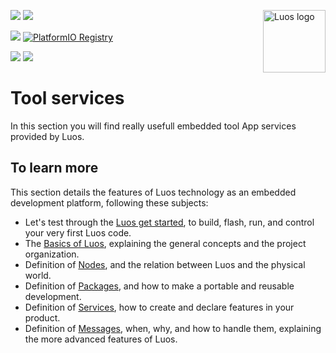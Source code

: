 <a href="https://luos.io"><img src="https://uploads-ssl.webflow.com/601a78a2b5d030260a40b7ad/603e0cc45afbb50963aa85f2_Gif%20noir%20rect.gif" alt="Luos logo" title="Luos" align="right" height="100" /></a>

![](https://github.com/Luos-io/luos_engine/actions/workflows/build.yml/badge.svg)
[![](https://img.shields.io/github/license/Luos-io/luos_engine)](https://github.com/Luos-io/luos_engine/blob/master/LICENSE)

[![](https://img.shields.io/badge/Luos-Documentation-34A3B4)](https://www.luos.io)
[![PlatformIO Registry](https://badges.registry.platformio.org/packages/luos/library/luos_engine.svg)](https://registry.platformio.org/libraries/luos_engine/luos_engine)

[![](https://img.shields.io/discord/902486791658041364?label=Discord&logo=discord&style=social)](http://bit.ly/JoinLuosDiscord)
[![](https://img.shields.io/badge/LinkedIn-Share-0077B5?style=social&logo=linkedin)](https://www.linkedin.com/sharing/share-offsite/?url=https%3A%2F%2Fgithub.com%2Fluos-io)

# Tool services

In this section you will find really usefull embedded tool App services provided by Luos.

## To learn more

This section details the features of Luos technology as an embedded development platform, following these subjects:

- Let's test through the [Luos get started](https://www.luos.io/tutorials/get-started), to build, flash, run, and control your very first Luos code.
- The [Basics of Luos](https://www.luos.io/docs/luos-technology/basics), explaining the general concepts and the project organization.
- Definition of [Nodes](https://www.luos.io/docs/luos-technology/node), and the relation between Luos and the physical world.
- Definition of [Packages](https://www.luos.io/docs/luos-technology/package), and how to make a portable and reusable development.
- Definition of [Services](https://www.luos.io/docs/luos-technology/services), how to create and declare features in your product.
- Definition of [Messages](https://www.luos.io/docs/luos-technology/message), when, why, and how to handle them, explaining the more advanced features of Luos.
